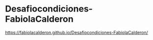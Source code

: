 ﻿# Desafiocondiciones-FabiolaCalderon


https://fabiolacalderon.github.io/Desafiocondiciones-FabiolaCalderon/
